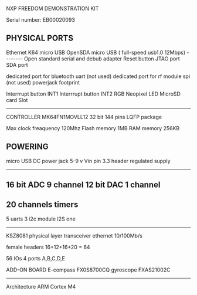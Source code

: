 NXP FREEDOM DEMONSTRATION KIT


Serial number: EB00020093


PHYSICAL PORTS
-----------------------------
Ethernet
K64 micro USB
OpenSDA micro USB   ( full-speed usb1.0 12Mbps) -------- Open standard serial and debub adapter
Reset button
JTAG port
SDA port

dedicated port for bluetooth uart (not used)
dedicated port for rf module spi (not used)
powerjack footprint

Interrrupt button INT1
Interrrupt button INT2
RGB Neopixel LED
MicroSD card Slot

-----------------------------
CONTROLLER
MK64FN1MOVLL12
32 bit
144 pins	LQFP package

Max clock freaquency 120Mhz
Flash memory 1MB
RAM memory 256KB

POWERING
-----------------------------
micro USB
DC power jack				5-9 v
Vin pin
3.3 header regulated supply

-----------------------------
16 bit ADC					9 channel
12 bit DAC					1 channel
-----------------------------
20 channels timers 
-----------------------------
5 uarts
3 i2c module
I2S one 


-----------------------------
KSZ8081 physical layer transceiver ethernet 10/100Mb/s

female headers
16+12+16+20 = 64

56 IOs
4 ports		A,B,C,D,E

ADD-ON BOARD
E-compass  FX0S8700CQ
gyroscope  FXAS21002C

-----------------------------
Architecture ARM Cortex M4


